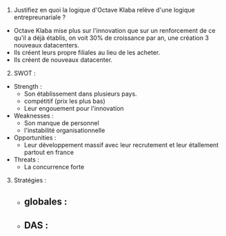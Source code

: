 1. Justifiez en quoi la logique d'Octave Klaba relève d'une logique entrepreunariale ?
- Octave Klaba mise plus sur l'innovation que sur un renforcement de ce qu'il a déjà établis, on voit 30% de croissance par an, une création 3 nouveaux datacenters.
- Ils créent leurs propre filiales au lieu de les acheter.
- Ils créent de nouveaux datacenter.

2. SWOT :
- Strength :
	- Son établissement dans plusieurs pays.
	- compétitif (prix les plus bas)
	- Leur engouement pour l'innovation
- Weaknesses :
	- Son manque de personnel
	- l'instabilité organisationnelle
- Opportunities :
	- Leur développement massif avec leur recrutement et leur étallement partout en france
- Threats :
	- La concurrence forte

3. Stratégies :
	- globales :
		- 
	- DAS :
		- 